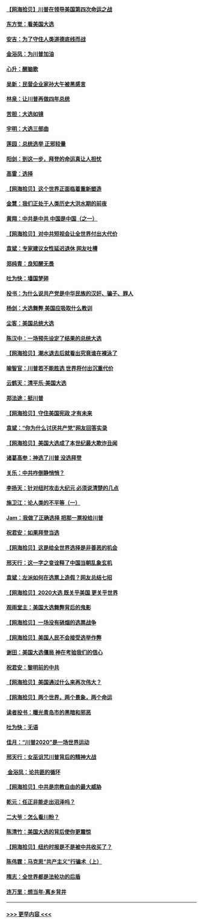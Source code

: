 #### [【网海拾贝】川普在领导美国第四次命运之战](../pages/nsc993/n12551973.md?t=11160951) 
#### [东方觉：看美国大选](../pages/nsc993/n12551647.md?t=11160951) 
#### [安吉：为了守住人类道德底线而战](../pages/nsc993/n12551111.md?t=11160951) 
#### [金浴凤：为川普加油](../pages/nsc993/n12551085.md?t=11160951) 
#### [心升：醒脑歌](../pages/nsc993/n12550984.md?t=11160951) 
#### [吴新：民营企业家孙大午被黑感言](../pages/nsc993/n12550656.md?t=11160951) 
#### [林泉：让川普再做四年总统](../pages/nsc993/n12550640.md?t=11160951) 
#### [苦胆：大选如镜](../pages/nsc993/n12550630.md?t=11160951) 
#### [宇明：大选三部曲](../pages/nsc993/n12550603.md?t=11160951) 
#### [莲园：总统选举 正邪较量](../pages/nsc993/n12550594.md?t=11160951) 
#### [阳剑：到这一步，拜登的命运真让人担忧](../pages/nsc993/n12549093.md?t=11160951) 
#### [高雷：选择](../pages/nsc993/n12549087.md?t=11160951) 
#### [【网海拾贝】这个世界正面临着重新塑造](../pages/nsc993/n12548326.md?t=11160951) 
#### [金慧：我们正处于人类历史大洪水期的前夜](../pages/nsc993/n12547914.md?t=11160951) 
#### [黄翔：中共是中共 中国是中国（之一）](../pages/nsc993/n12547576.md?t=11160951) 
#### [【网海拾贝】对中共短视会让全世界付出大代价](../pages/nsc993/n12546043.md?t=11160951) 
#### [袁斌：专家建议女性延迟退休 网友吐槽](../pages/nsc993/n12545424.md?t=11160951) 
#### [郑纯青：良知醒无畏](../pages/nsc993/n12545394.md?t=11160951) 
#### [吐为快：墙国梦碎](../pages/nsc993/n12545309.md?t=11160951) 
#### [投书：为什么说共产党是中华民族的汉奸、骗子、罪人](../pages/nsc993/n12545089.md?t=11160951) 
#### [杨剑：大选舞弊 美国应吸取什么教训](../pages/nsc993/n12543937.md?t=11160951) 
#### [尘客：美国总统大选](../pages/nsc993/n12543828.md?t=11160951) 
#### [陈汉中：一场预先设定了结果的总统大选](../pages/nsc993/n12543564.md?t=11160951) 
#### [【网海拾贝】潮水退去后就看出究竟谁在裸泳了](../pages/nsc993/n12543321.md?t=11160951) 
#### [喻智官：川普若不能胜选 世界将付出沉重代价](../pages/nsc993/n12541352.md?t=11160951) 
#### [云鹤天：清平乐‧美国大选](../pages/nsc993/n12540916.md?t=11160951) 
#### [郑法途：挺川普](../pages/nsc993/n12540898.md?t=11160951) 
#### [【网海拾贝】守住美国宪政 才有未来](../pages/nsc993/n12540423.md?t=11160951) 
#### [袁斌：“你为什么讨厌共产党”网友回答实录](../pages/nsc993/n12540208.md?t=11160951) 
#### [【网海拾贝】美国大选成了本世纪最大欺诈丑闻](../pages/nsc993/n12538029.md?t=11160951) 
#### [诸葛高参：神选了川普 没选拜登](../pages/nsc993/n12537664.md?t=11160951) 
#### [关乐：中共咋倒静悄悄？](../pages/nsc993/n12537615.md?t=11160951) 
#### [李扬天：针对纽时攻击大纪元 必须说清楚的几点](../pages/nsc993/n12536001.md?t=11160951) 
#### [施卫江：论人类的不平等（一）](../pages/nsc993/n12535700.md?t=11160951) 
#### [Jam：我做了正确选择 把那一票投给川普](../pages/nsc993/n12535743.md?t=11160951) 
#### [祝君安：如果拜登当选](../pages/nsc993/n12535726.md?t=11160951) 
#### [【网海拾贝】这是给全世界选择是非善恶的机会](../pages/nsc993/n12535061.md?t=11160951) 
#### [邢天行：这一字之变诠释了中国当朝乱象玄机](../pages/nsc993/n12533446.md?t=11160951) 
#### [袁斌：左派如何在选票上造假？网友总结七招](../pages/nsc993/n12533180.md?t=11160951) 
#### [【网海拾贝】2020大选 既关乎美国 更关乎世界](../pages/nsc993/n12533161.md?t=11160951) 
#### [观雨堂主：美国大选舞弊背后的鬼影](../pages/nsc993/n12533153.md?t=11160951) 
#### [【网海拾贝】一场没有硝烟的选票战争](../pages/nsc993/n12531883.md?t=11160951) 
#### [【网海拾贝】美国人民不会接受选举作弊](../pages/nsc993/n12528850.md?t=11160951) 
#### [谢田：美国大选僵局 神在考验我们的信心](../pages/nsc993/n12527932.md?t=11160951) 
#### [祝君安：黎明前的中共](../pages/nsc993/n12524071.md?t=11160951) 
#### [【网海拾贝】美国通过什么来再次伟大？](../pages/nsc993/n12523844.md?t=11160951) 
#### [【网海拾贝】两个世界，两个景象，两个命运](../pages/nsc993/n12521419.md?t=11160951) 
#### [读者投书：曝光青岛市的黑暗和邪恶](../pages/nsc993/n12520988.md?t=11160951) 
#### [吐为快：无语](../pages/nsc993/n12518588.md?t=11160951) 
#### [佳月：“川普2020”是一场世界运动](../pages/nsc993/n12518581.md?t=11160951) 
#### [邢天行：女巫诅咒川普背后的精神大战](../pages/nsc993/n12517257.md?t=11160951) 
#### [ 金浴凤：论共匪的循环](../pages/nsc993/n12517133.md?t=11160951) 
#### [【网海拾贝】中共是宗教自由的最大威胁](../pages/nsc993/n12516879.md?t=11160951) 
#### [乾元：任正非能走出沼泽吗？](../pages/nsc993/n12515831.md?t=11160951) 
#### [二大爷：怎么看川粉？](../pages/nsc993/n12515820.md?t=11160951) 
#### [陈清竹：美国大选的背后使你更震惊](../pages/nsc993/n12515589.md?t=11160951) 
#### [【网海拾贝】纽约时报是不是被中共收买了？](../pages/nsc993/n12515122.md?t=11160951) 
#### [陈伟霆：马克思“共产主义”行骗术（上）](../pages/nsc993/n12510217.md?t=11160951) 
#### [隋志：全世界都是法轮功的后盾](../pages/nsc993/n12510636.md?t=11160951) 
#### [连万里：想当年‧离乡背井](../pages/nsc993/n12510623.md?t=11160951) 

----
#### [ >>> 更早内容 <<< ](../indexes/nsc993-earlier.md)
